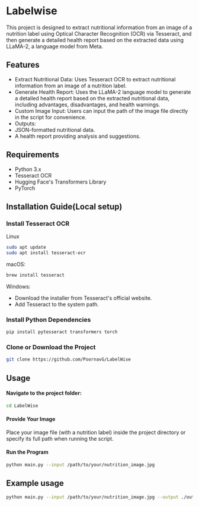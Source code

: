 # Labelwise

This project is designed to extract nutritional information from an image of a nutrition label using Optical Character Recognition (OCR) via Tesseract, and then generate a detailed health report based on the extracted data using LLaMA-2, a language model from Meta.

## Features

- Extract Nutritional Data: Uses Tesseract OCR to extract nutritional information from an image of a nutrition label.
- Generate Health Report: Uses the LLaMA-2 language model to generate a detailed health report based on the extracted nutritional data, including advantages, disadvantages, and health warnings.
- Custom Image Input: Users can input the path of the image file directly in the script for convenience.
- Outputs:
- JSON-formatted nutritional data.
- A health report providing analysis and suggestions.

## Requirements

- Python 3.x
- Tesseract OCR
- Hugging Face's Transformers Library
- PyTorch

## Installation Guide(Local setup)
### Install Tesseract OCR
Linux
```bash
sudo apt update
sudo apt install tesseract-ocr
```
macOS:
```bash
brew install tesseract
```
Windows:

- Download the installer from Tesseract's official website.
- Add Tesseract to the system path.

### Install Python Dependencies

```bash
pip install pytesseract transformers torch
```
### Clone or Download the Project
```bash
git clone https://github.com/PoornavG/LabelWise
```
## Usage

#### Navigate to the project folder:
```bash
cd LabelWise
```

#### Provide Your Image
Place your image file (with a nutrition label) inside the project directory or specify its full path when running the script.

#### Run the Program

```bash
python main.py --input /path/to/your/nutrition_image.jpg
```

## Example usage
```bash
python main.py --input /path/to/your/nutrition_image.jpg --output ./output
```

